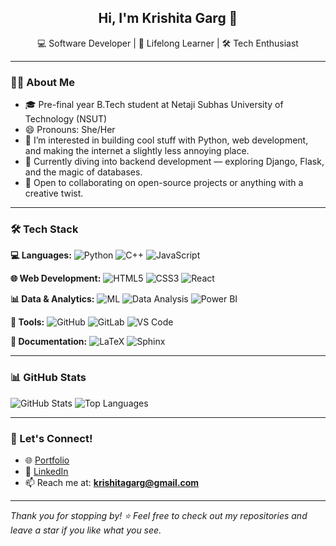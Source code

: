 <h2 align="center">Hi, I'm Krishita Garg 👋</h2>
<p align="center">
  💻 Software Developer | 🌱 Lifelong Learner | 🛠️ Tech Enthusiast
</p>

---

### 👩‍💻 About Me
- 🎓 Pre-final year B.Tech student at Netaji Subhas University of Technology (NSUT)
- 😄 Pronouns: She/Her  
- 👀 I’m interested in building cool stuff with Python, web development, and making the internet a slightly less annoying place.
- 🌱 Currently diving into backend development — exploring Django, Flask, and the magic of databases.
- 💞️ Open to collaborating on open-source projects or anything with a creative twist.

---

### 🛠️ Tech Stack

**💻 Languages:** ![Python](https://img.shields.io/badge/Python-3670A0?style=flat&logo=python&logoColor=white) ![C++](https://img.shields.io/badge/C++-00599C?style=flat&logo=cplusplus&logoColor=white) ![JavaScript](https://img.shields.io/badge/JavaScript-F7DF1E?style=flat&logo=javascript&logoColor=black)

**🌐 Web Development:** ![HTML5](https://img.shields.io/badge/HTML5-E34F26?style=flat&logo=html5&logoColor=white) ![CSS3](https://img.shields.io/badge/CSS3-1572B6?style=flat&logo=css3&logoColor=white) ![React](https://img.shields.io/badge/React-20232A?style=flat&logo=react&logoColor=61DAFB)

**📊 Data & Analytics:** ![ML](https://img.shields.io/badge/Machine%20Learning-009688?style=flat&logo=tensorflow&logoColor=white) ![Data Analysis](https://img.shields.io/badge/Data%20Analysis-4CAF50?style=flat&logo=pandas&logoColor=white) ![Power BI](https://img.shields.io/badge/Power%20BI-F2C811?style=flat&logo=powerbi&logoColor=black)

**🧰 Tools:** ![GitHub](https://img.shields.io/badge/GitHub-181717?style=flat&logo=github&logoColor=white) ![GitLab](https://img.shields.io/badge/GitLab-FC6D26?style=flat&logo=gitlab&logoColor=white) ![VS Code](https://img.shields.io/badge/VS%20Code-007ACC?style=flat&logo=visual-studio-code&logoColor=white)

**📄 Documentation:** ![LaTeX](https://img.shields.io/badge/LaTeX-008080?style=flat&logo=latex&logoColor=white) ![Sphinx](https://img.shields.io/badge/Sphinx-0a0a0a?style=flat&logo=readthedocs&logoColor=white)

---

### 📊 GitHub Stats

![GitHub Stats](https://github-readme-stats.vercel.app/api?username=KrishitaGarg&show_icons=true&theme=radical)
![Top Languages](https://github-readme-stats.vercel.app/api/top-langs/?username=KrishitaGarg&layout=compact&theme=radical)

---

### 🤝 Let's Connect!
- 🌐 [Portfolio](https://krishitagarg.framer.website/)
- 💼 [LinkedIn](https://www.linkedin.com/in/krishita-garg/)
- 📫 Reach me at: **krishitagarg@gmail.com**

---

_Thank you for stopping by! ⭐ Feel free to check out my repositories and leave a star if you like what you see._

<!---
KrishitaGarg/KrishitaGarg is a ✨ special ✨ repository because its `README.md` (this file) appears on your GitHub profile.
You can click the Preview link to take a look at your changes.
--->
